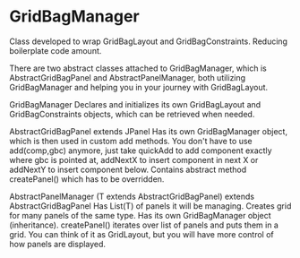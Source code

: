 # GridBagManager

Class developed to wrap GridBagLayout and GridBagConstraints. Reducing boilerplate code amount.

There are two abstract classes attached to GridBagManager, which is AbstractGridBagPanel and AbstractPanelManager, both utilizing GridBagManager and helping you in your journey with GridBagLayout.

GridBagManager
Declares and initializes its own GridBagLayout and GridBagConstraints objects, which can be retrieved when needed.

AbstractGridBagPanel extends JPanel
Has its own GridBagManager object, which is then used in custom add methods. You don't have to use add(comp,gbc) anymore,
just take quickAdd to add component exactly where gbc is pointed at, addNextX to insert component in next X or addNextY to insert
component below. Contains abstract method createPanel() which has to be overridden.

AbstractPanelManager (T extends AbstractGridBagPanel) extends AbstractGridBagPanel
Has List(T) of panels it will be managing. Creates grid for many panels of the same type. Has its own GridBagManager object (inheritance).
createPanel() iterates over list of panels and puts them in a grid. You can think of it as GridLayout, but you will have more
control of how panels are displayed.

